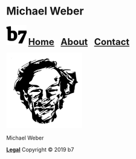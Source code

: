 # Michael Weber
<img alt="b7" width="54" height="54" src="b7.svg"> <strong><font size="5"><a href="https://b7.github.io">Home</a> &nbsp; <a href="https://b7.github.io/about">About</a> &nbsp; <a href="https://b7.github.io/contact">Contact</a></font></strong>

<img alt="b7" width="200" height="200" src="Michael-Weber.jpg">

Michael Weber

<strong><a href="https://b7.github.io/legal">Legal</a></strong> Copyright © 2019 b7
